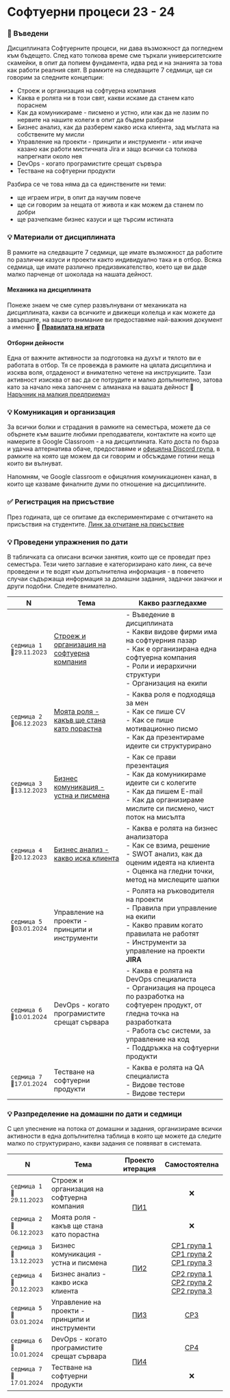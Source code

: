 # Софтуерни процеси 23 - 24

### 🚀 Въведени
Дисциплината Софтуерните процеси, ни дава възможност да погледнем към бъдещето. След като толкова време сме търкали университетските скамейки, в опит да попием фундамента, идва ред и на знанията за това как работи реалния свят. В рамките на следващите 7 седмици, ще си говорим за следните концепции:

- Строеж и организация на софтуерна компания
- Каква е ролята ни в този свят, какви искаме да станем като пораснем
- Как да комуникираме - писмено и устно, или как да не лазим по нервите на нашите колеги в опит да бъдем разбрани
- Бизнес анализ, как да разберем какво иска клиента, зад мъглата на собствените му мисли
- Управление на проекти - принципи и инструменти - или иначе казано как работи мистичната Jira и защо всички са толкова напрегнати около нея
- DevOps - когато програмистите срещат сървъра
- Тестване на софтуерни продукти

Разбира се че това няма да са единствените ни теми:
- ще играем игри, в опит да научим повече
- ще си говорим за нещата от живота и как можем да станем по добри
- ще разчепкаме бизнес казуси и ще търсим истината

### 💡 Материали от дисциплината

В рамките на следващите 7 седмици, ще имате възможност да работите по различни казуси и проекти както индивидуално така и в отбор. Всяка седмица, ще имате различно предизвикателство, което ще ви даде малко парченце от шоколада на нашата дейност.

#### Механика на дисциплината

Понеже знаем че сме супер развълнувани от механиката на дисциплината, какви са всичките и движещи колелца и как можете да завършите, на вашето внимание ви предоставяме най-важния документ а именно 🚀 [**Правилата на играта**](./организация/правила_на_играта/)

#### Отборни дейности

Една от важните активности за подготовка на духът и тялото ви е работата в отбор. Тя се провежда в рамките на цялата дисциплина и изсква воля, отдаденост и внимателно четене на инструкциите. Тази активност изисква от вас да се потрудите и малко допълнително, затова като за начало нека започнем с алманаха на вашата дейност 🚀 [Наръчник на малкия предприемач](./организация/наръчник_на_малкия_предприемач/)

### 💡 Комуникация и организация

За всички болки и страдания в рамките на семестъра, можете да се обърнете към вашите любими преподаватели, контактите на които ще намерите в Google Classroom - а на дисциплината. Като доста по бърза и удачна алтернатива обаче, предоставяме и [офицялна Discord група](https://discord.gg/8EkgPHbmyX), в рамките на която ще можем да си говорим и обсъждаме готини неща които ви вълнуват.

Напомням, че Google classroom е офицялния комуникационен канал, в които ще казваме финалните думи по отношение на дисциплините. 

### ✅ Регистрация на присъствие

През годината, ще се опитаме да експериментираме с отчитането на присъствия на студентите.
[Линк за отчитане на присъствие ](http://s7a.uni-plovdiv.net:7070/event)

### 💡 Проведени упражнения по дати

В табличката са описани всички занятия, които ще се проведат през семестъра. Тези чието заглавие е категоризирано като линк, са вече проведени и те водят към допълнителна информация - в повечето случаи съдържаща информация за домашни задания, задачки закачки и други подобни. Следете внимателно. 

<table>
    <thead>
        <tr>
            <th width="120">N</th>
            <th width="280px">Тема</th>
            <th width="610px">Какво разгледахме</th>
        </tr>
    </thead>
    <tbody>
        <tr>
            <td>
                <code>седмица 1</code><br>
                <sub>📅29.11.2023</sub>
            </td>
            <td>
                <a href="./срещи/среща-01/">
                    Строеж и организация на софтуерна компания 
                </a>
            </td>
            <td>
            - Въведение в дисциплината <br>
            - Какви видове фирми има на софтуерния пазар <br>
            - Как е организирана една софтуерна компания <br>
            - Роли и иерархични структури <br>
            - Организация на екипи <br>
            </td>
        </tr>
        <tr>
            <td>
                <code>седмица 2</code>
                <br>
                <sub>📅06.12.2023</sub>
            </td>
            <td>
                <a href="./срещи/среща-02/">
                    Моята роля - какъв ще стана като порастна
                </a>            
            </td>
            <td>
            - Каква роля е подходяща за мен <br>
            - Как се пише CV <br>
            - Как се пише мотивационно писмо <br>
            - Как да презентираме идеите си структурирано
            </td>
        </tr>
        <tr>
            <td>
                <code>седмица 3</code>
                <br>
                <sub>📅13.12.2023</sub>
            </td>
            <td>
                <a href="./срещи/среща-03/">
                    Бизнес комуникация - устна и писмена
                </a>
            </td>            
            <td>
            - Как се прави презентация <br>
            - Как да комуникираме идеите си с колегите  <br>
            - Как да пишем E-mail <br>
            - Как да организираме мислите си писмено, чист поток на мисълта <br>
            </td>
        </tr>
        <tr>
            <td>
                <code>седмица 4</code>
                <br>
                <sub>📅20.12.2023</sub>
            </td>
            <td>
                <a href="./срещи/среща-04/">
                    Бизнес анализ - какво иска клиента
                </a>
            </td>
            <td>
            - Каква е ролята на бизнес анализатора <br>
            - Как се взима, решение <br>
            - SWOT анализ, как да оценим идеята на клиента <br>
            - Оценка на гледни точки, метод на мислещите шапки
            </td>
        </tr>
        <tr>
            <td>
                <code>седмица 5</code>
                <br>
                <sub>📅03.01.2024</sub>
            </td>
            <td>
                <!-- <a href="./срещи/среща-05/"> -->
                    Управление на проекти - принципи и инструменти
                <!-- </a> -->
            </td>
            <td>
            - Ролята на ръководителя на проекти <br>
            - Правила при управление на екипи <br>
            - Какво правим когато правилата не работят <br>
            - Инструменти за управление на проекти <strong>JIRA</strong>
            </td>
        </tr>                
        <tr>
            <td>
                <code>седмица 6</code>
                <br>
                <sub>📅10.01.2024</sub>
            </td>
            <td>
                <!-- <a href="./срещи/среща-06/"> -->
                    DevOps - когато програмистите срещат сървара
                <!-- </a> -->
            </td>
            <td>
            - Каква е ролята на DevOps специалиста <br>
            - Организация на процеса по разработка на софтуерен продукт, от гледна точка на разработката <br>
            - Работа със системи, за управление на код <br>
            - Поддръжка на софтуерни продукти
            </td>
        </tr>
        <tr>
            <td>
                <code>седмица 7</code>
                <br>
                <sub>📅17.01.2024</sub>
            </td>
            <td>
                <!-- <a href="./срещи/среща-07/"> -->
                    Тестване на софтуерни продукти
                <!-- </a> -->
            </td>
            <td>
            - Каква е ролята на QA специалиста <br>
            - Видове тестове <br>
            - Видове тестери
            </td>
        </tr>
    <tbody>
</table>

### 💡 Разпределение на домашни по дати и седмици

С цел улеснение на потока от домашни и задания, организираме всички активности в една допълнителна таблица в която ще можете да следите малко по структурирано, какви задания се появяват в системата.

<table>
    <thead>
        <tr>
            <th width="120">N</th>
            <th width="550">Тема</th>
            <th width="170">Проекто итерация</th>
            <th width="170">Самостоятелна</th>
        </tr>
    </thead>
    <tbody>
        <tr>
            <td>
                <code>седмица 1</code><br>
                <sub>📅29.11.2023</sub>
            </td>
            <td>
                Строеж и организация на софтуерна компания 
            </td>
            <td rowspan="2" align="center">
                <a href="./упражнения - отборни/p1/README.md">ПИ1</a>
            </td>
            <td align="center"> ❌ </td>
        </tr>
        <tr>
            <td>
                <code>седмица 2</code>
                <br>
                <sub>📅06.12.2023</sub>
            </td>
            <td>
                    Моята роля - какъв ще стана като порастна
            </td>
            <td align="center"> ❌ </td>
        </tr>
        <tr>
            <td>
                <code>седмица 3</code>
                <br>
                <sub>📅13.12.2023</sub>
            </td>
            <td>
                Бизнес комуникация - устна и писмена
            </td>            
            <td rowspan="2" align="center">
                <a href="./упражнения - отборни/p2/README.md">ПИ2</a>
            </td>
            <td align="center">
            <a href="./упражнения - индивидуални/hw1/mihail/README.md">СР1 група 1</a>
            <br>
            <a href="./упражнения - индивидуални/hw1/mihail/README.md">СР1 група 2</a>
            <br>
            <a href="./упражнения - индивидуални/hw1/angel/README.md">СР1 група 3</a>
            </td>
        </tr>
        <tr>
            <td>
                <code>седмица 4</code>
                <br>
                <sub>📅20.12.2023</sub>
            </td>
            <td>
                Бизнес анализ - какво иска клиента
            </td>
            <td align="center">
            <a href="./упражнения - индивидуални/hw2/mihail/README.md">СР2 група 1</a>
            <br>
            <a href="./упражнения - индивидуални/hw2/mihail/README.md">СР2 група 2</a>
            <br>
            <a href="./упражнения - индивидуални/hw2/angel/README.md">СР2 група 3</a>
            </td>
        </tr>
        <tr>
            <td>
                <code>седмица 5</code>
                <br>
                <sub>📅03.01.2024</sub>
            </td>
            <td>
                Управление на проекти - принципи и инструменти
            </td>
            <td align="center">
                <a href="./упражнения - отборни/p3/README.md">
                    ПИ3
                </a>
            </td>
            <td align="center">
                <a href="./упражнения - индивидуални/hw3/README.md">
                    СР3
                </a>
            </td>
        </tr>                
        <tr>
            <td>
                <code>седмица 6</code>
                <br>
                <sub>📅10.01.2024</sub>
            </td>
            <td>
                DevOps - когато програмистите срещат сървара
            </td>
            <td rowspan="2" align="center">
                <a href="./упражнения - отборни/p4/README.md">
                    ПИ4
                </a>
            </td>
            <td align="center">
                <a href="./упражнения - индивидуални/hw4/README.md">
                    СР4
                </a>
            </td>
        </tr>
        <tr>
            <td>
                <code>седмица 7</code>
                <br>
                <sub>📅17.01.2024</sub>
            </td>
            <td>
                Тестване на софтуерни продукти
            </td>
            <td align="center">❌</td>
        </tr>
    <tbody>
</table>
